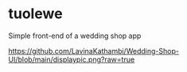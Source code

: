 # tuolewe

Simple front-end of a wedding shop app 

https://github.com/LavinaKathambi/Wedding-Shop-UI/blob/main/displaypic.png?raw=true
